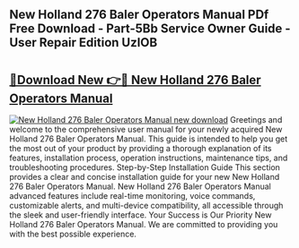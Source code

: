 ## New Holland 276 Baler Operators Manual PDf Free Download - Part-5Bb Service Owner Guide - User Repair Edition UzIOB

# <h2><a href="http://bc95126.oget.top/?id=New+Holland+276+Baler+Operators+Manual">🔗Download New 👉🔴 New Holland 276 Baler Operators Manual</a></h2>

[![New Holland 276 Baler Operators Manual new download](https://i.imgur.com/5g1atiW.png)](http://bc95126.oget.top/?id=New+Holland+276+Baler+Operators+Manual)
Greetings and welcome to the comprehensive user manual for your newly acquired New Holland 276 Baler Operators Manual. This guide is intended to help you get the most out of your product by providing a thorough explanation of its features, installation process, operation instructions, maintenance tips, and troubleshooting procedures. Step-by-Step Installation Guide This section provides a clear and concise installation guide for your new New Holland 276 Baler Operators Manual. New Holland 276 Baler Operators Manual advanced features include real-time monitoring, voice commands, customizable alerts, and multi-device compatibility, all accessible through the sleek and user-friendly interface. Your Success is Our Priority New Holland 276 Baler Operators Manual. We are committed to providing you with the best possible experience.
